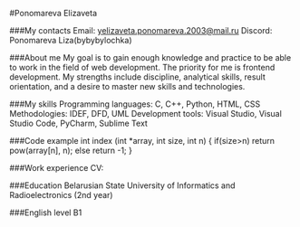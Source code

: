 #Ponomareva Elizaveta

###My contacts
Email: yelizaveta.ponomareva.2003@mail.ru
Discord: Ponomareva Liza(bybybylochka)

###About me
My goal is to gain enough knowledge and practice to be able to work in the field of web development. The priority for me is frontend development. My strengths include discipline, analytical skills, result orientation, and a desire to master new skills and technologies.

###My skills
Programming languages: С, C++, Python, HTML, CSS
Methodologies: IDEF, DFD, UML
Development tools: Visual Studio, Visual Studio Code, PyCharm, Sublime Text

###Code example
int index (int *array, int size, int n)
{
  if(size>n)
    return pow(array[n], n);
  else 
    return -1;
}

###Work experience
CV: 

###Education
Belarusian State University of Informatics and Radioelectronics (2nd year)

###English level
B1

